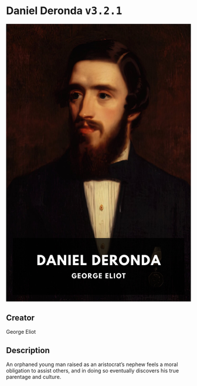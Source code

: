 
# Daniel Deronda <kbd>v3.2.1</kbd>

<center>
  <img src="./cover-1024.jpg"/>
</center>

## Creator
George Eliot

## Description
An orphaned young man raised as an aristocrat’s nephew feels a moral obligation to assist others, and in doing so eventually discovers his true parentage and culture.
